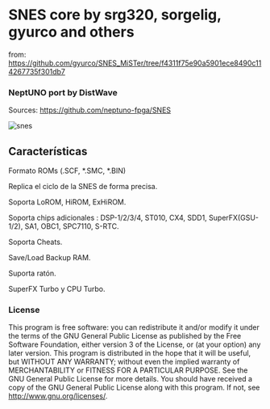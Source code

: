 # SNES core by srg320, sorgelig, gyurco and others
from: https://github.com/gyurco/SNES_MiSTer/tree/f4311f75e90a5901ece8490c114267735f301db7

### NeptUNO port by DistWave
Sources: https://github.com/neptuno-fpga/SNES

![snes](https://user-images.githubusercontent.com/31018768/97775381-747b9a80-1b60-11eb-8501-ec8c49808a95.jpg)

Características
--------------------------------------------------------
Formato ROMs (.SCF, *.SMC, *.BIN)

Replica el ciclo de la SNES de forma precisa.

Soporta LoROM, HiROM, ExHiROM.

Soporta chips adicionales : DSP-1/2/3/4, ST010, CX4, SDD1, SuperFX(GSU-1/2), SA1, OBC1, SPC7110, S-RTC.

Soporta Cheats.

Save/Load Backup RAM.

Suporta ratón.

SuperFX Turbo y CPU Turbo.

### License


This program is free software: you can redistribute it and/or modify it under the terms of the GNU General Public License as published by the Free Software Foundation, either version 3 of the License, or (at your option) any later version.
This program is distributed in the hope that it will be useful, but WITHOUT ANY WARRANTY; without even the implied warranty of MERCHANTABILITY or FITNESS FOR A PARTICULAR PURPOSE. See the GNU General Public License for more details.
You should have received a copy of the GNU General Public License along with this program. If not, see http://www.gnu.org/licenses/.
